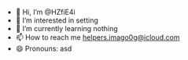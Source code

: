 - 👋 Hi, I’m @HZfiE4i
- 👀 I’m interested in setting
- 🌱 I’m currently learning nothing
- 📫 How to reach me helpers.imago0g@icloud.com
- 😄 Pronouns: asd

<!---
HZfiE4i/HZfiE4i is a ✨ special ✨ repository because its `README.md` (this file) appears on your GitHub profile.
You can click the Preview link to take a look at your changes.
--->
